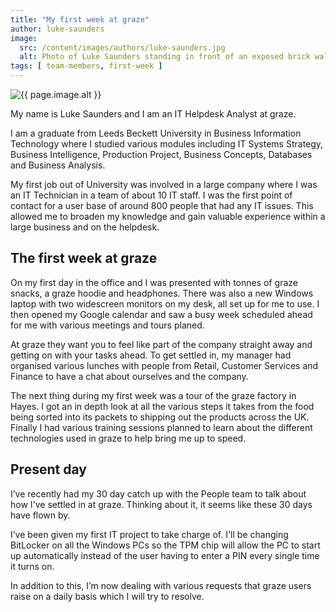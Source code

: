 ```yaml
---
title: "My first week at graze"
author: luke-saunders
image:
  src: /content/images/authors/luke-saunders.jpg
  alt: Photo of Luke Saunders standing in front of an exposed brick wall
tags: [ team-members, first-week ]
---
```


<img src="{{ page.image.src }}" alt="{{ page.image.alt }}">

My name is Luke Saunders and I am an IT Helpdesk Analyst at graze.

I am a graduate from Leeds Beckett University in Business Information Technology where I studied various modules including IT Systems Strategy, Business Intelligence, Production Project, Business Concepts, Databases and Business Analysis.

My first job out of University was involved in a large company where I was an IT Technician in a team of about 10 IT staff. I was the first point of contact for a user base of around 800 people that had any IT issues. This allowed me to broaden my knowledge and gain valuable experience within a large business and on the helpdesk. 

## The first week at graze

On my first day in the office and I was presented with tonnes of graze snacks, a graze hoodie and headphones. There was also a new Windows laptop with two widescreen monitors on my desk, all set up for me to use. I then opened my Google calendar and saw a busy week scheduled ahead for me with various meetings and tours planed.

At graze they want you to feel like part of the company straight away and getting on with your tasks ahead. To get settled in, my manager had organised various lunches with people from Retail, Customer Services and Finance to have a chat about ourselves and the company.

The next thing during my first week was a tour of the graze factory in Hayes. I got an in depth look at all the various steps it takes from the food being sorted into its packets to shipping out the products across the UK. Finally I had various training sessions planned to learn about the different technologies used in graze to help bring me up to speed.

## Present day

I’ve recently had my 30 day catch up with the People team to talk about how I've settled in at graze. Thinking about it, it seems like these 30 days have flown by.

I’ve been given my first IT project to take charge of. I'll be changing BitLocker on all the Windows PCs so the TPM chip will allow the PC to start up automatically instead of the user having to enter a PIN every single time it turns on.

In addition to this, I’m now dealing with various requests that graze users raise on a daily basis which I will try to resolve.
